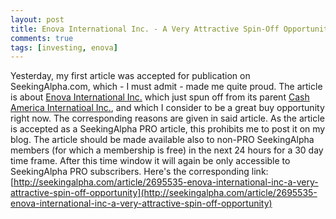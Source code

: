 ```yaml
---
layout: post
title: Enova International Inc. - A Very Attractive Spin-Off Opportunity
comments: true
tags: [investing, enova]
---
```

Yesterday, my first article was accepted for publication on SeekingAlpha.com, which - I must admit - made me quite proud. The article is about [Enova International Inc.](http://www.enova.co) which just spun off from its parent [Cash America Internatioal Inc.](http://www.cashamerica.com/), and which I consider to be a great buy opportunity right now.<!--more--> The corresponding reasons are given in said article. As the article is accepted as a SeekingAlpha PRO article, this prohibits me to post it on my blog. The article should be made available also to non-PRO SeekingAlpha members (for which a membership is free) in the next 24 hours for a 30 day time frame. After this time window it will again be only accessible to SeekingAlpha PRO subscribers. Here's the corresponding link: [http://seekingalpha.com/article/2695535-enova-international-inc-a-very-attractive-spin-off-opportunity](http://seekingalpha.com/article/2695535-enova-international-inc-a-very-attractive-spin-off-opportunity)